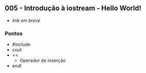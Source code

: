 ## 005 - Introdução à iostream - Hello World!

-  *link em breve*

### Pontos

- #include <iostream>
- cout
- <<
  - Operador de inserção
- endl
